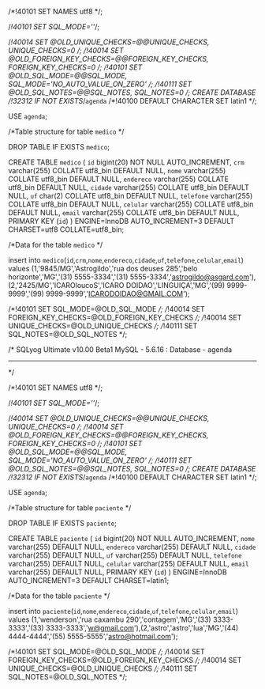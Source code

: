 
/*!40101 SET NAMES utf8 */;

/*!40101 SET SQL_MODE=''*/;

/*!40014 SET @OLD_UNIQUE_CHECKS=@@UNIQUE_CHECKS, UNIQUE_CHECKS=0 */;
/*!40014 SET @OLD_FOREIGN_KEY_CHECKS=@@FOREIGN_KEY_CHECKS, FOREIGN_KEY_CHECKS=0 */;
/*!40101 SET @OLD_SQL_MODE=@@SQL_MODE, SQL_MODE='NO_AUTO_VALUE_ON_ZERO' */;
/*!40111 SET @OLD_SQL_NOTES=@@SQL_NOTES, SQL_NOTES=0 */;
CREATE DATABASE /*!32312 IF NOT EXISTS*/`agenda` /*!40100 DEFAULT CHARACTER SET latin1 */;

USE `agenda`;

/*Table structure for table `medico` */

DROP TABLE IF EXISTS `medico`;

CREATE TABLE `medico` (
  `id` bigint(20) NOT NULL AUTO_INCREMENT,
  `crm` varchar(255) COLLATE utf8_bin DEFAULT NULL,
  `nome` varchar(255) COLLATE utf8_bin DEFAULT NULL,
  `endereco` varchar(255) COLLATE utf8_bin DEFAULT NULL,
  `cidade` varchar(255) COLLATE utf8_bin DEFAULT NULL,
  `uf` char(2) COLLATE utf8_bin DEFAULT NULL,
  `telefone` varchar(255) COLLATE utf8_bin DEFAULT NULL,
  `celular` varchar(255) COLLATE utf8_bin DEFAULT NULL,
  `email` varchar(255) COLLATE utf8_bin DEFAULT NULL,
  PRIMARY KEY (`id`)
) ENGINE=InnoDB AUTO_INCREMENT=3 DEFAULT CHARSET=utf8 COLLATE=utf8_bin;

/*Data for the table `medico` */

insert  into `medico`(`id`,`crm`,`nome`,`endereco`,`cidade`,`uf`,`telefone`,`celular`,`email`) values (1,'9845/MG','Astrogildo','rua dos deuses 285','belo horizonte','MG','(31) 5555-3334','(31) 5555-3334','astrogildo@asgard.com'),(2,'2425/MG','ICAROloucoS','ICARO DOIDAO','LINGUIÇA','MG','(99) 9999-9999','(99) 9999-9999','ICARODOIDAO@GMAIL.COM');

/*!40101 SET SQL_MODE=@OLD_SQL_MODE */;
/*!40014 SET FOREIGN_KEY_CHECKS=@OLD_FOREIGN_KEY_CHECKS */;
/*!40014 SET UNIQUE_CHECKS=@OLD_UNIQUE_CHECKS */;
/*!40111 SET SQL_NOTES=@OLD_SQL_NOTES */;


/*
SQLyog Ultimate v10.00 Beta1
MySQL - 5.6.16 : Database - agenda
*********************************************************************
*/


/*!40101 SET NAMES utf8 */;

/*!40101 SET SQL_MODE=''*/;

/*!40014 SET @OLD_UNIQUE_CHECKS=@@UNIQUE_CHECKS, UNIQUE_CHECKS=0 */;
/*!40014 SET @OLD_FOREIGN_KEY_CHECKS=@@FOREIGN_KEY_CHECKS, FOREIGN_KEY_CHECKS=0 */;
/*!40101 SET @OLD_SQL_MODE=@@SQL_MODE, SQL_MODE='NO_AUTO_VALUE_ON_ZERO' */;
/*!40111 SET @OLD_SQL_NOTES=@@SQL_NOTES, SQL_NOTES=0 */;
CREATE DATABASE /*!32312 IF NOT EXISTS*/`agenda` /*!40100 DEFAULT CHARACTER SET latin1 */;

USE `agenda`;

/*Table structure for table `paciente` */

DROP TABLE IF EXISTS `paciente`;

CREATE TABLE `paciente` (
  `id` bigint(20) NOT NULL AUTO_INCREMENT,
  `nome` varchar(255) DEFAULT NULL,
  `endereco` varchar(255) DEFAULT NULL,
  `cidade` varchar(255) DEFAULT NULL,
  `uf` varchar(255) DEFAULT NULL,
  `telefone` varchar(255) DEFAULT NULL,
  `celular` varchar(255) DEFAULT NULL,
  `email` varchar(255) DEFAULT NULL,
  PRIMARY KEY (`id`)
) ENGINE=InnoDB AUTO_INCREMENT=3 DEFAULT CHARSET=latin1;

/*Data for the table `paciente` */

insert  into `paciente`(`id`,`nome`,`endereco`,`cidade`,`uf`,`telefone`,`celular`,`email`) values (1,'wenderson','rua caxambu 290','contagem','MG','(33) 3333-3333','(33) 3333-3333','w@gmail.com'),(2,'astro','astro','lua','MG','(44) 4444-4444','(55) 5555-5555','astro@hotmail.com');

/*!40101 SET SQL_MODE=@OLD_SQL_MODE */;
/*!40014 SET FOREIGN_KEY_CHECKS=@OLD_FOREIGN_KEY_CHECKS */;
/*!40014 SET UNIQUE_CHECKS=@OLD_UNIQUE_CHECKS */;
/*!40111 SET SQL_NOTES=@OLD_SQL_NOTES */;
